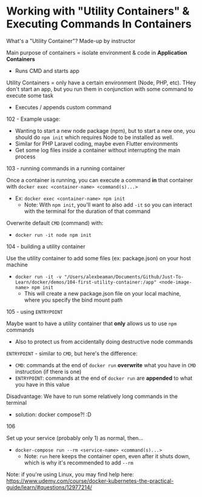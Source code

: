 # Working with "Utility Containers" & Executing Commands In Containers

What's a "Utility Container"? Made-up by instructor

Main purpose of containers = isolate environment & code in **Application Containers**

-   Runs CMD and starts app

Utility Containers = only have a certain environment (Node, PHP, etc). THey don't start an app, but you run them in conjunction with some command to execute some task

-   Executes / appends custom command

102 - Example usage:

-   Wanting to start a new node package (npm), but to start a new one, you should do `npm init` which requires Node to be installed as well.
-   Similar for PHP Laravel coding, maybe even Flutter environments
-   Get some log files inside a container without interrupting the main process

103 - running commands in a running container

Once a container is running, you can execute a command **in** that container with `docker exec <container-name> <command(s)...>`

-   Ex: `docker exec <container-name> npm init`
    -   Note: With `npm init`, you'll want to also add `-it` so you can interact with the terminal for the duration of that command

Overwrite default `CMD` (command) with:

-   `docker run -it node npm init`

104 - building a utility container

Use the utility container to add some files (ex: package.json) on your host machine

-   `docker run -it -v "/Users/alexbeaman/Documents/Github/Just-To-Learn/docker/demos/104-first-utility-container:/app" <node-image-name> npm init`
    -   This will create a new package.json file on your local machine, where you specify the bind mount path

105 - using `ENTRYPOINT`

Maybe want to have a utility container that **only** allows us to use `npm` commands

-   Also to protect us from accidentally doing destructive node commands

`ENTRYPOINT` - similar to `CMD`, but here's the difference:

-   `CMD`: commands at the end of `docker run` **overwrite** what you have in `CMD` instruction (if there is one)
-   `ENTRYPOINT`: commands at the end of `docker run` are **appended** to what you have in this value

Disadvantage: We have to run some relatively long commands in the terminal

-   solution: docker compose?! :D

106

Set up your service (probably only 1) as normal, then...

-   `docker-compose run --rm <service-name> <command(s)...>`
    -   Note: `run` here keeps the container open, even after it shuts down, which is why it's recommended to add `--rm`

Note: if you're using Linux, you may find help here: https://www.udemy.com/course/docker-kubernetes-the-practical-guide/learn/#questions/12977214/
